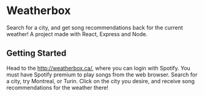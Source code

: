 # Weatherbox
Search for a city, and get song recommendations back for the current weather!
A project made with React, Express and Node. 

## Getting Started
Head to the http://weatherbox.ca/, where you can login with Spotify. You must have Spotify premium to play songs from the web browser.
Search for a city, try Montreal, or Turin. Click on the city you desire, and receive song recommendations for the weather there!

